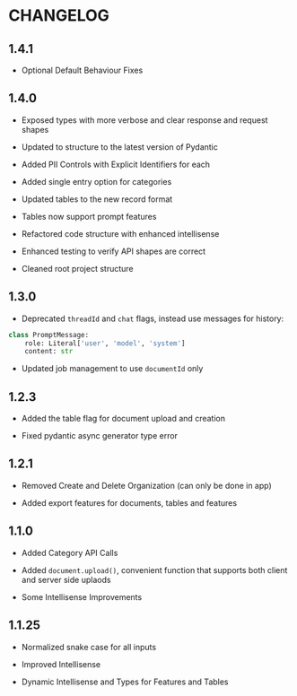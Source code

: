 # CHANGELOG

## 1.4.1

- Optional Default Behaviour Fixes

## 1.4.0

- Exposed types with more verbose and clear response and request shapes

- Updated to structure to the latest version of Pydantic

- Added PII Controls with Explicit Identifiers for each

- Added single entry option for categories

- Updated tables to the new record format

- Tables now support prompt features

- Refactored code structure with enhanced intellisense

- Enhanced testing to verify API shapes are correct

- Cleaned root project structure

## 1.3.0

- Deprecated `threadId` and `chat` flags, instead use messages for history:

```python
class PromptMessage:
    role: Literal['user', 'model', 'system']
    content: str
```

- Updated job management to use `documentId` only

## 1.2.3

- Added the table flag for document upload and creation

- Fixed pydantic async generator type error

## 1.2.1

- Removed Create and Delete Organization (can only be done in app)

- Added export features for documents, tables and features

## 1.1.0

- Added Category API Calls

- Added `document.upload()`, convenient function that supports both client and server side uplaods

- Some Intellisense Improvements

## 1.1.25

- Normalized snake case for all inputs

- Improved Intellisense

- Dynamic Intellisense and Types for Features and Tables
